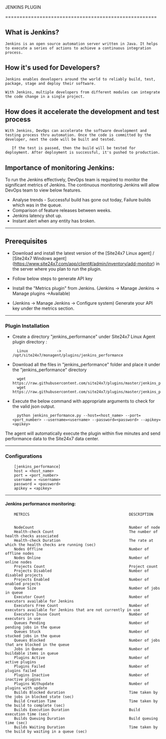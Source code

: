                                          
 JENKINS PLUGIN
                                                                                               
=====================================================

## What is Jenkins?
	
	Jenkins is an open source automation server written in Java. It helps to execute a series of actions to achieve a continuous integration process. 



## How it's used for Developers?

	Jenkins enables developers around the world to reliably build, test, package, stage and deploy their software.

	With Jenkins, multiple developers from different modules can integrate the code change in a single project. 

## How does it accelerate the development and test process 

	With Jenkins, DevOps can accelerate the software development and testing process thru automation. Once the code is committed by the developer, next the code will be built and tested.

       If the test is passed, then the build will be tested for deployment. After deployment is successful, it's pushed to production.




## Importance of monitoring Jenkins:

To run the Jenkins effectively, DevOps team is required to monitor the significant metrics of Jenkins. The continuous monitoring Jenkins will allow DevOps team to view below features.

- Analyse trends - Successful build has gone out today, Failure builds which was in the queue.
- Comparison of feature releases between weeks.
- Jenkins latency shot up.
- Instant alert when any entity has broken.


---

## Prerequisites

- Download and install the latest version of the [Site24x7 Linux agent] / [Site24x7 Windows agent] (https://www.site24x7.com/app/client#/admin/inventory/add-monitor) in the server where you plan to run the plugin. 

- Follow below steps to generate API key 
- Install the "Metrics plugin" from Jenkins. (Jenkins -> Manage Jenkins -> Manage plugins ->Available)
- (Jenkins -> Manage Jenkins -> Configure system) Generate your API key under the metrics section.

---

### Plugin Installation  

- Create a directory "jenkins_performance" under Site24x7 Linux Agent plugin directory : 

		Linux             ->   /opt/site24x7/monagent/plugins/jenkins_performance
      
- Download all the files in "jenkins_performance" folder and place it under the "jenkins_performance" directory

		wget https://raw.githubusercontent.com/site24x7/plugins/master/jenkins_performance/jenkins_performance.py
		wget https://raw.githubusercontent.com/site24x7/plugins/master/jenkins_performance/jenkins_performance.cfg

- Execute the below command with appropriate arguments to check for the valid json output.  

		python jenkins_performance.py --host=<host_name> --port=<port_number> --username=<username> --password=<password> --apikey=<apikey>


The agent will automatically execute the plugin within five minutes and send performance data to the Site24x7 data center.

---

### Configurations

		[jenkins_performance]
		host = <host_name>
		port = <port_number>
		username = <username>
		password = <password>
		apikey = <apikey>
	
---
#### Jenkins performance monitoring:


		METRICS                                             DESCRIPTION


		NodeCount                                           Number of node
		Health-check Count                                  The number of health checks associated
		Health-check Duration                               The rate at which the health checks are running (sec)
		Nodes Offline                                       Number of offline nodes
		Nodes Online                                        Number of online nodes
		Projects Count                                      Project count
		Projects Disabled                                   Number of disabled projects
		Projects Enabled                                    Number of enabled projects
		Queue Size                                          Number of jobs in queue
		Executor Count                                      Number of executors available for Jenkins
		Executors Free Count                                Number of executors available for Jenkins that are not currently in use
		Executors Inuse Count                               Number of executors in use
		Queues Pending                                      Number of pending jobs in the queue
		Queues Stuck                                        Number of stucked jobs in the queue
		Queues Blocked                                      Number of jobs that are blocked in the queue
		Jobs in Queue                                       Number of buildable items in queue
		Plugins Active                                      Number of active plugins
		Plugins Failed                                      Number of plugins failed
		Plugins Inactive                                    Number of inactive plugins
		Plugins Withupdate                                  Number of plugins with update
		Builds Blocked duration                             Time taken by the jobs in blocked state (sec)
		Build Creation Time                                 Time taken by the build to complete (sec)
		Builds Execution Duration                           Build execution time (sec)
		Builds Queuing Duration                             Build queuing time (sec)
		Builds Waiting Duration                             Time taken by the build by waiting in a queue (sec)


